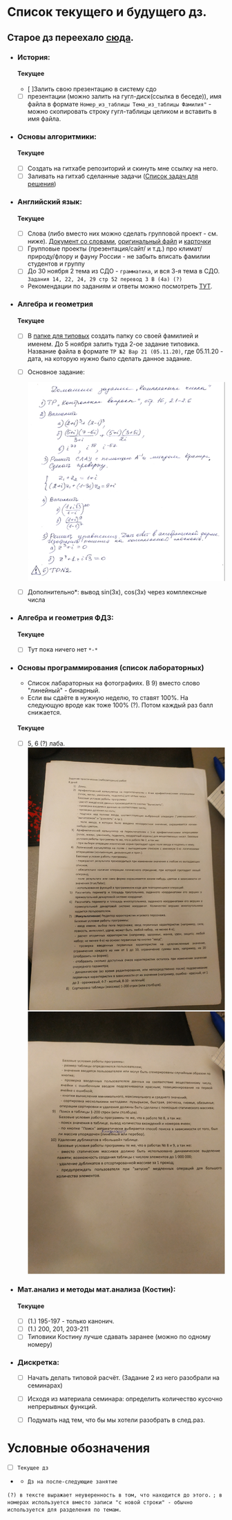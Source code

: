 # Список текущего и будущего дз.
## __Старое дз переехало [сюда](архив_дз.md).__

- ### История:
    #### Текущее
    - [ ]Залить свою презентацию в систему сдо
	- [ ] презентации (можно залить на гугл-диск(ссылка в беседе)), имя файла в формате `Номер_из_таблицы Тема_из_таблицы Фамилия"` - можно скопировать строку гугл-таблицы целиком и вставить в имя файла.

- ### Основы алгоритмики:
    #### Текущее
    - [ ] Создать на гитхабе репозиторий и скинуть мне ссылку на него.
	- [ ] Заливать на гитхаб сделанные задачи ([Cписок задач для решения](https://github.com/Vibof/ProgrammingManual))

- ### Английский язык:
    #### Текущее
    - [ ] Слова (либо вместо них можно сделать групповой проект - см. ниже).
        [Документ со словами](words.md), [оригинальный файл](unit3.docx) и [карточки](https://quizlet.com/ru/542944148/unit-3-flash-cards/?new)
    - [ ] Групповые проекты (презентация/сайт/ и т.д.) про климат/природу/флору и фауну России - не забыть вписать фамилии студентов и группу
    - [ ] До 30 ноября 2 тема из СДО - `грамматика`, и вся 3-я тема в СДО. `Задания 14, 22, 24, 29 стр 52 перевод 3 B (4а) (?)`
    - Рекомендации по заданиям и ответы можно посмотреть [ТУТ](дистанционный_английский.md).
         

- ### Алгебра и геометрия 
    #### Текущее
    - [ ] В [папке для типовых](https://drive.google.com/drive/folders/1yZzDBosCA-goPjwXN5-GJYDGfdrk-nsD?usp=sharing) создать папку со своей фамилией и именем. До 5 ноября залить туда 2-ое задание типовика. Название файла в формате `ТР №2 Вар 21 (05.11.20)`, где 05.11.20 - дата, на которую нужно было сделать данное задание.
    - [ ] Основное задание:

        ![линал](линал2.jpg)
    - [ ] Дополнительно*: вывод sin(3x), cos(3x) через комплексные числа

- ### Алгебра и геометрия ФДЗ:
    #### Текущее
    - [ ] Тут пока ничего нет `*-*`
	
- ### Основы программирования (список лабораторных)
    - Список лабараторных на фотографиях. В 9) вместо слово "линейный" - бинарный.  
    - Если вы сдаёте в нужную неделю, то ставят 100%. На следующую вроде как тоже 100% (?). Потом каждый раз балл снижается.
    
    #### Текущее
    - [ ] 5, 6 (?) лаба.
        ![лабы](основы_программирования1.jpg)
        ![лабы](основы_программирования2.jpg)
	
- ### Мат.анализ и методы мат.анализа (Костин):
    #### Текущее
    - [ ] (1.) 195-197 - только канонич.
    - [ ] (1.) 200, 201, 203-211
    - [ ] Типовики Костину лучше сдавать заранее (можно по одному номеру)

- ### Дискретка:
    - [ ] Начать делать типовой расчёт. (Задание 2 из него разобрали на семинарах)
    - [ ] Исходя из материала семинара: определить количество кусочно непрерывных функций. 
    - [ ] Подумать над тем, что бы мы хотели разобрать в след.раз.
	
    
# Условные обозначения
- [ ] `Текущее дз`
- - `Дз на после-следующие занятие`

`(?) в тексте выражает неуверенность в том, что находится до этого.`
`; в номерах используется вместо записи "с новой строки" - обычно используется для разделения по темам. `
